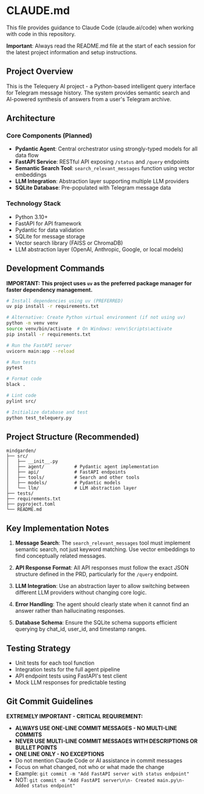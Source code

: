 # CLAUDE.md

This file provides guidance to Claude Code (claude.ai/code) when working with code in this repository.

**Important**: Always read the README.md file at the start of each session for the latest project information and setup instructions.

## Project Overview

This is the Telequery AI project - a Python-based intelligent query interface for Telegram message history. The system provides semantic search and AI-powered synthesis of answers from a user's Telegram archive.

## Architecture

### Core Components (Planned)
- **Pydantic Agent**: Central orchestrator using strongly-typed models for all data flow
- **FastAPI Service**: RESTful API exposing `/status` and `/query` endpoints
- **Semantic Search Tool**: `search_relevant_messages` function using vector embeddings
- **LLM Integration**: Abstraction layer supporting multiple LLM providers
- **SQLite Database**: Pre-populated with Telegram message data

### Technology Stack
- Python 3.10+
- FastAPI for API framework
- Pydantic for data validation
- SQLite for message storage
- Vector search library (FAISS or ChromaDB)
- LLM abstraction layer (OpenAI, Anthropic, Google, or local models)

## Development Commands

**IMPORTANT: This project uses `uv` as the preferred package manager for faster dependency management.**

```bash
# Install dependencies using uv (PREFERRED)
uv pip install -r requirements.txt

# Alternative: Create Python virtual environment (if not using uv)
python -m venv venv
source venv/bin/activate  # On Windows: venv\Scripts\activate
pip install -r requirements.txt

# Run the FastAPI server
uvicorn main:app --reload

# Run tests
pytest

# Format code
black .

# Lint code
pylint src/

# Initialize database and test
python test_telequery.py
```

## Project Structure (Recommended)

```
mindgarden/
├── src/
│   ├── __init__.py
│   ├── agent/           # Pydantic agent implementation
│   ├── api/             # FastAPI endpoints
│   ├── tools/           # Search and other tools
│   ├── models/          # Pydantic models
│   └── llm/             # LLM abstraction layer
├── tests/
├── requirements.txt
├── pyproject.toml
└── README.md
```

## Key Implementation Notes

1. **Message Search**: The `search_relevant_messages` tool must implement semantic search, not just keyword matching. Use vector embeddings to find conceptually related messages.

2. **API Response Format**: All API responses must follow the exact JSON structure defined in the PRD, particularly for the `/query` endpoint.

3. **LLM Integration**: Use an abstraction layer to allow switching between different LLM providers without changing core logic.

4. **Error Handling**: The agent should clearly state when it cannot find an answer rather than hallucinating responses.

5. **Database Schema**: Ensure the SQLite schema supports efficient querying by chat_id, user_id, and timestamp ranges.

## Testing Strategy

- Unit tests for each tool function
- Integration tests for the full agent pipeline
- API endpoint tests using FastAPI's test client
- Mock LLM responses for predictable testing

## Git Commit Guidelines

**EXTREMELY IMPORTANT - CRITICAL REQUIREMENT:**
- **ALWAYS USE ONE-LINE COMMIT MESSAGES - NO MULTI-LINE COMMITS**
- **NEVER USE MULTI-LINE COMMIT MESSAGES WITH DESCRIPTIONS OR BULLET POINTS**
- **ONE LINE ONLY - NO EXCEPTIONS**
- Do not mention Claude Code or AI assistance in commit messages
- Focus on what changed, not who or what made the change
- Example: `git commit -m "Add FastAPI server with status endpoint"`
- NOT: `git commit -m "Add FastAPI server\n\n- Created main.py\n- Added status endpoint"`